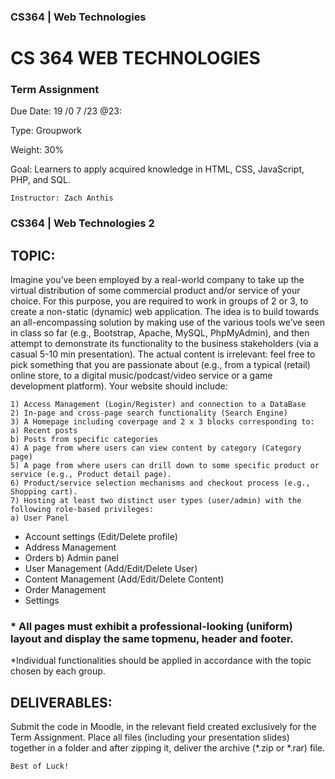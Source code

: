 ### CS364 | Web Technologies

# CS 364 WEB TECHNOLOGIES

### Term Assignment

Due Date: 19 /0 7 /23 @23:

Type: Groupwork

Weight: 30%

Goal: Learners to apply acquired knowledge in HTML, CSS, JavaScript, PHP, and SQL.

```
Instructor: Zach Anthis
```

### CS364 | Web Technologies 2

## TOPIC:

Imagine you’ve been employed by a real-world company to take up the virtual distribution of some commercial
product and/or service of your choice. For this purpose, you are required to work in groups of 2 or 3, to create a
non-static (dynamic) web application. The idea is to build towards an all-encompassing solution by making use of
the various tools we’ve seen in class so far (e.g., Bootstrap, Apache, MySQL, PhpMyAdmin), and then attempt to
demonstrate its functionality to the business stakeholders (via a casual 5-10 min presentation). The actual content
is irrelevant: feel free to pick something that you are passionate about (e.g., from a typical (retail) online store, to
a digital music/podcast/video service or a game development platform). Your website should include:

```
1) Access Management (Login/Register) and connection to a DataBase
2) In-page and cross-page search functionality (Search Engine)
3) A Homepage including coverpage and 2 x 3 blocks corresponding to:
a) Recent posts
b) Posts from specific categories
4) A page from where users can view content by category (Category page)
5) A page from where users can drill down to some specific product or service (e.g., Product detail page).
6) Product/service selection mechanisms and checkout process (e.g., Shopping cart).
7) Hosting at least two distinct user types (user/admin) with the following role-based privileges:
a) User Panel
```
- Account settings (Edit/Delete profile)
- Address Management
- Orders
b) Admin panel
- User Management (Add/Edit/Delete User)
- Content Management (Add/Edit/Delete Content)
- Order Management
- Settings

### * All pages must exhibit a professional-looking (uniform) layout and display the same topmenu, header and footer.

*Individual functionalities should be applied in accordance with the topic chosen by each group.

## DELIVERABLES:

Submit the code in Moodle, in the relevant field created exclusively for the Term Assignment. Place all files
(including your presentation slides) together in a folder and after zipping it, deliver the archive (*.zip or *.rar) file.

```
Best of Luck!
```

